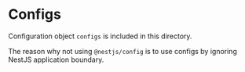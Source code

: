 # Configs

Configuration object `configs` is included in this directory.

The reason why not using `@nestjs/config` is to use configs by ignoring NestJS application boundary.
